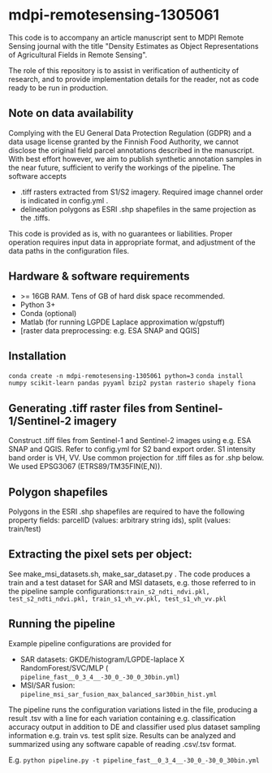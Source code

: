 # mdpi-remotesensing-1305061
This code is to accompany an article manuscript sent to MDPI Remote Sensing journal with the title "Density Estimates as Object Representations of Agricultural Fields in Remote Sensing".

The role of this repository is to assist in verification of authenticity of research, and to provide implementation details for the reader, not as code ready to be run in production.
## Note on data availability
Complying with the EU General Data Protection Regulation (GDPR) and a data usage license granted by the Finnish Food Authority, we cannot disclose the original field parcel annotations described in the manuscript. With best effort however, we aim to publish synthetic annotation samples in the near future, sufficient to verify the workings of the pipeline. The software accepts
- .tiff rasters extracted from S1/S2 imagery. Required image channel order is indicated in config.yml .
- delineation polygons as ESRI .shp shapefiles in the same projection as the .tiffs. 

This code is provided as is, with no guarantees or liabilities. Proper operation requires input data in appropriate format, and adjustment of the data paths in the configuration files.

## Hardware & software requirements
- \>= 16GB RAM. Tens of GB of hard disk space recommended.
- Python 3+
- Conda (optional)
- Matlab (for running LGPDE Laplace approximation w/gpstuff)
- [raster data preprocessing: e.g. ESA SNAP and QGIS]

## Installation
```conda create -n mdpi-remotesensing-1305061 python=3```
```conda install numpy scikit-learn pandas pyyaml bzip2 pystan rasterio shapely fiona```

## Generating .tiff raster files from Sentinel-1/Sentinel-2 imagery

Construct .tiff files from Sentinel-1 and Sentinel-2 images using e.g. ESA SNAP and QGIS. Refer to config.yml for S2 band export order. S1 intensity band order is VH, VV. Use common projection for .tiff files as for .shp below. We used EPSG3067 (ETRS89/TM35FIN(E,N)).

## Polygon shapefiles 
Polygons in the ESRI .shp shapefiles are required to have the following property fields: parcelID (values: arbitrary string ids), split (values: train/test)

## Extracting the pixel sets per object: 

See make_msi_datasets.sh, make_sar_dataset.py . The code produces a train and a test dataset for SAR and MSI datasets, e.g. those referred to in the pipeline sample configurations:```train_s2_ndti_ndvi.pkl, test_s2_ndti_ndvi.pkl, train_s1_vh_vv.pkl, test_s1_vh_vv.pkl```


## Running the pipeline

Example pipeline configurations are provided for 
- SAR datasets: GKDE/histogram/LGPDE-laplace X RandomForest/SVC/MLP ( ```pipeline_fast__0_3_4__-30_0_-30_0_30bin.yml```)
- MSI/SAR fusion: ```pipeline_msi_sar_fusion_max_balanced_sar30bin_hist.yml```

The pipeline runs the configuration variations listed in the file, producing a result .tsv with a line for each variation containing e.g. classification accuracy output in addition to DE and classifier used plus dataset sampling information e.g. train vs. test split size. Results can be analyzed and summarized using any software capable of reading .csv/.tsv format. 



E.g. ```python pipeline.py -t pipeline_fast__0_3_4__-30_0_-30_0_30bin.yml```
